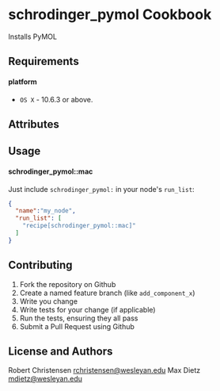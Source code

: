 schrodinger_pymol Cookbook
==========================
Installs PyMOL

Requirements
------------
#### platform
- `OS X` - 10.6.3 or above.

Attributes
----------

Usage
-----
#### schrodinger_pymol::mac

Just include `schrodinger_pymol:` in your node's `run_list`:

```json
{
  "name":"my_node",
  "run_list": [
    "recipe[schrodinger_pymol::mac]"
  ]
}
```

Contributing
------------

1. Fork the repository on Github
2. Create a named feature branch (like `add_component_x`)
3. Write you change
4. Write tests for your change (if applicable)
5. Run the tests, ensuring they all pass
6. Submit a Pull Request using Github

License and Authors
-------------------
Robert Christensen <rchristensen@wesleyan.edu>
Max Dietz <mdietz@wesleyan.edu>
